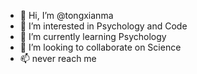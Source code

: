 - 👋 Hi, I’m @tongxianma
- 👀 I’m interested in Psychology and Code
- 🌱 I’m currently learning Psychology
- 💞️ I’m looking to collaborate on Science
- 📫 never reach me
